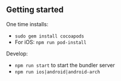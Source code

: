 ## Getting started

One time installs:

- `sudo gem install cocoapods`
- For iOS: `npm run pod-install`

Develop:

- `npm run start` to start the bundler server
- `npm run ios|android|android-arch`
